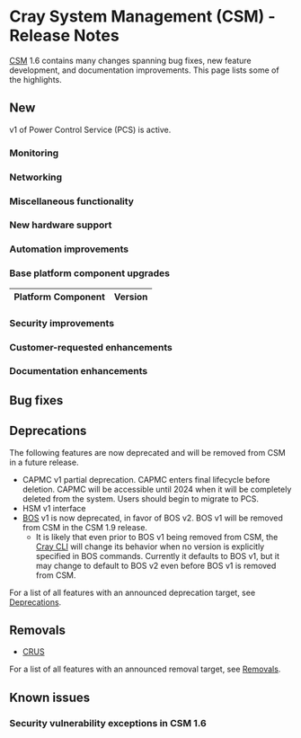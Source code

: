 # Cray System Management (CSM) - Release Notes

[CSM](glossary.md#cray-system-management-csm) 1.6 contains many changes spanning bug fixes, new feature development, and documentation improvements. This page lists some of the highlights.

## New

v1 of Power Control Service (PCS) is active.  

### Monitoring

### Networking

### Miscellaneous functionality

### New hardware support

### Automation improvements

### Base platform component upgrades

| Platform Component           | Version        |
|------------------------------|----------------|

### Security improvements

### Customer-requested enhancements

### Documentation enhancements

## Bug fixes

## Deprecations

The following features are now deprecated and will be removed from CSM in a future release.

* CAPMC v1 partial deprecation.  CAPMC enters final lifecycle before deletion.  CAPMC will be accessible until 2024 when it will be completely deleted from the system. Users should begin to migrate to PCS.
* HSM v1 interface
* [BOS](glossary.md#boot-orchestration-service-bos) v1 is now deprecated, in favor of BOS v2. BOS v1 will be removed from CSM in the CSM 1.9 release.
  * It is likely that even prior to BOS v1 being removed from CSM, the [Cray CLI](glossary.md#cray-cli-cray) will change its behavior when no
    version is explicitly specified in BOS commands. Currently it defaults to BOS v1, but it may change to default to BOS v2 even before BOS v1
    is removed from CSM.

For a list of all features with an announced deprecation target, see [Deprecations](introduction/deprecated_features/README.md#deprecations).

## Removals

* [CRUS](glossary.md#compute-rolling-upgrade-service-crus)

For a list of all features with an announced removal target, see [Removals](introduction/deprecated_features/README.md#removals).

## Known issues

### Security vulnerability exceptions in CSM 1.6
